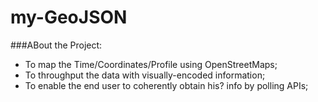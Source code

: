 # my-GeoJSON

###ABout the Project:

* To map the Time/Coordinates/Profile using OpenStreetMaps;
* To throughput the data with visually-encoded information;
* To enable the end user to coherently obtain his? info by polling APIs;
